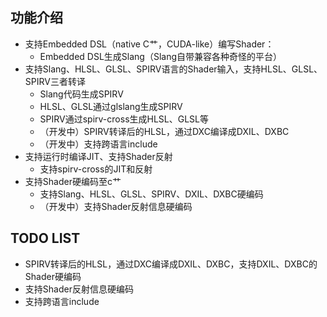 ## 功能介绍
- 支持Embedded DSL（native C艹，CUDA-like）编写Shader：
  - Embedded DSL生成Slang（Slang自带兼容各种奇怪的平台）
- 支持Slang、HLSL、GLSL、SPIRV语言的Shader输入，支持HLSL、GLSL、SPIRV三者转译
  - Slang代码生成SPIRV
  - HLSL、GLSL通过glslang生成SPIRV
  - SPIRV通过spirv-cross生成HLSL、GLSL等
  - （开发中）SPIRV转译后的HLSL，通过DXC编译成DXIL、DXBC
  - （开发中）支持跨语言include
- 支持运行时编译JIT、支持Shader反射
  - 支持spirv-cross的JIT和反射
- 支持Shader硬编码至c艹
  - 支持Slang、HLSL、GLSL、SPIRV、DXIL、DXBC硬编码
  - （开发中）支持Shader反射信息硬编码

## TODO LIST
- SPIRV转译后的HLSL，通过DXC编译成DXIL、DXBC，支持DXIL、DXBC的Shader硬编码
- 支持Shader反射信息硬编码
- 支持跨语言include
